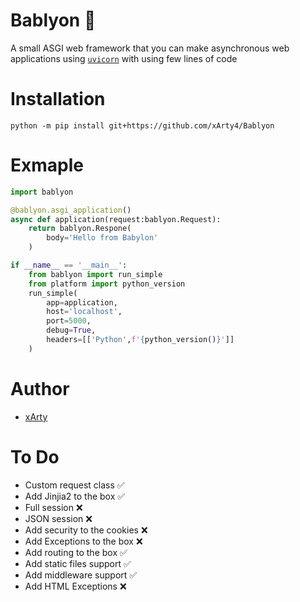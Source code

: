 # Bablyon 🐍
A small ASGI web framework that you can make asynchronous web applications using [`uvicorn`](https://github.com/encode/uvicorn) with using few lines of code

# Installation 
 `python -m pip install git+https://github.com/xArty4/Bablyon`

# Exmaple 
```py
import bablyon

@bablyon.asgi_application()
async def application(request:bablyon.Request):
    return bablyon.Respone(
        body='Hello from Babylon'
    )

if __name__ == '__main__':
    from bablyon import run_simple
    from platform import python_version
    run_simple(
        app=application,
        host='localhost',
        port=5000,
        debug=True,
        headers=[['Python',f'{python_version()}']]
    )
```
# Author
- [xArty](https://github.com/xArty4)

# To Do
- Custom request class ✅
- Add Jinjia2 to the box ✅
- Full session ❌
- JSON session ❌
- Add security to the cookies ❌
- Add Exceptions to the box ❌
- Add routing to the box ✅
- Add static files support ✅ 
- Add middleware support ✅
- Add HTML Exceptions ❌
